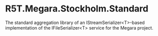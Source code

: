 # R5T.Megara.Stockholm.Standard
The standard aggregation library of an IStreamSerializer&lt;T>-based implementation of the IFileSerializer&lt;T> service for the Megara project.
